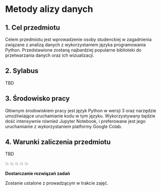 # Metody alizy danych

## 1. Cel przedmiotu

Celem przedmiotu jest wprowadzenie osoby studenckiej w zagadnienia związane z analizą danych z wykorzystaniem języka programowania Python.
Przedstawione zostaną najbardziej popularne biblioteki do przetwarzania danych oraz ich wizualizacji.

## 2. Sylabus

TBD

## 3. Środowisko pracy

Głównym środowiskiem pracy jest język Python w wersji 3 oraz narzędzie umożliwiające uruchamianie kodu w tym języku.
Wykorzystywany będzie dość intensywnie również Jupyter Notebook, i preferowane jest jego uruchamianie z wykorzystaniem platformy Google Colab. 

## 4. Warunki zaliczenia przedmiotu

TBD

&#x1F4A5; &#x1F4A5; &#x1F4A5; &#x1F4A5; &#x1F4A5;

**Dostarczanie rozwiązań zadań**

Zostanie ustalone z prowadzącym w trakcie zajęć.